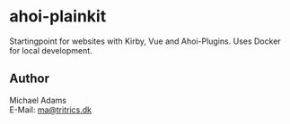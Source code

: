 # ahoi-plainkit

Startingpoint for websites with Kirby, Vue and Ahoi-Plugins. Uses Docker for local development.

## Author

Michael Adams  
E-Mail: [ma@tritrics.dk](mailto:ma@tritrics.dk)